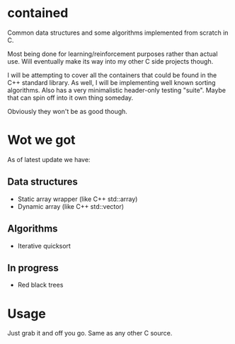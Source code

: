 # contained
Common data structures and some algorithms implemented from scratch in C.

Most being done for learning/reinforcement purposes rather than actual use.
Will eventually make its way into my other C side projects though.

I will be attempting to cover all the containers that could be found in the C++ standard library.
As well, I will be implementing well known sorting algorithms.
Also has a very minimalistic header-only testing "suite". Maybe that can spin off into it own thing someday.

Obviously they won't be as good though.

# Wot we got
As of latest update we have:

## Data structures
* Static array wrapper (like C++ std::array)
* Dynamic array (like C++ std::vector)

## Algorithms
* Iterative quicksort

## In progress
* Red black trees

# Usage
Just grab it and off you go. Same as any other C source.
